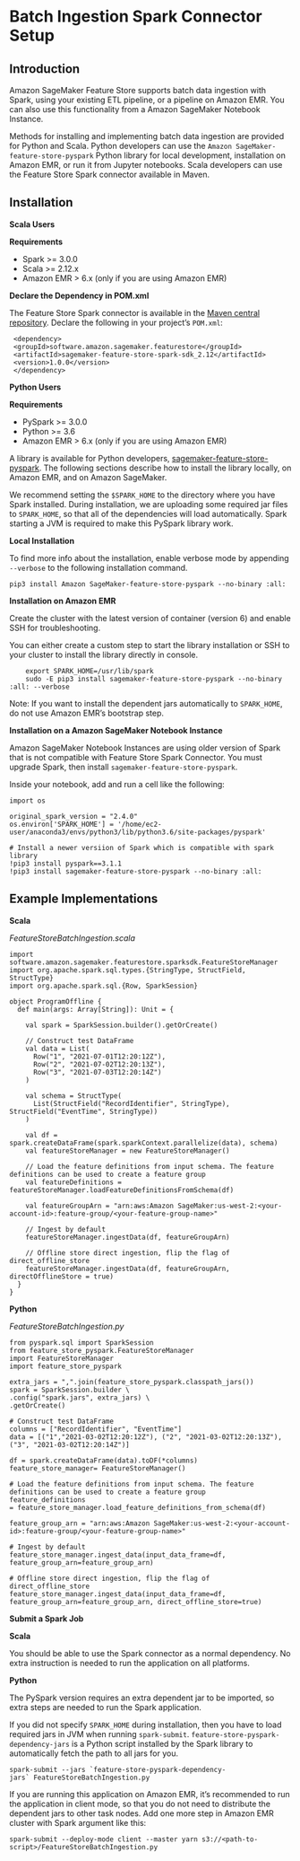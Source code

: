 # Batch Ingestion Spark Connector Setup<a name="batch-ingestion-spark-connector-setup"></a>

## Introduction<a name="w2501aac23c29c11b3"></a>

 Amazon SageMaker Feature Store supports batch data ingestion with Spark, using your existing ETL pipeline, or a pipeline on Amazon EMR\. You can also use this functionality from a Amazon SageMaker Notebook Instance\. 

 Methods for installing and implementing batch data ingestion are provided for Python and Scala\. Python developers can use the `Amazon SageMaker-feature-store-pyspark` Python library for local development, installation on Amazon EMR, or run it from Jupyter notebooks\. Scala developers can use the Feature Store Spark connector available in Maven\. 

## Installation<a name="w2501aac23c29c11b5"></a>

 **Scala Users** 

 ****Requirements**** 
+  Spark >= 3\.0\.0 
+  Scala >= 2\.12\.x  
+  Amazon EMR > 6\.x \(only if you are using Amazon EMR\) 

 **Declare the Dependency in POM\.xml** 

 The Feature Store Spark connector is available in the [Maven central repository](https://mvnrepository.com/artifact/software.amazon.sagemaker.featurestore/sagemaker-feature-store-spark-sdk)\. Declare the following in your project’s `POM.xml`: 

```
 <dependency>
 <groupId>software.amazon.sagemaker.featurestore</groupId>
 <artifactId>sagemaker-feature-store-spark-sdk_2.12</artifactId>
 <version>1.0.0</version>
 </dependency>
```

 **Python Users** 

 ****Requirements**** 
+  PySpark >= 3\.0\.0 
+  Python >= 3\.6  
+  Amazon EMR > 6\.x \(only if you are using Amazon EMR\) 

 A library is available for Python developers, [sagemaker\-feature\-store\-pyspark](https://pypi.org/project/sagemaker-feature-store-pyspark/)\. The following sections describe how to install the library locally, on Amazon EMR, and on Amazon SageMaker\. 

 We recommend setting the `$SPARK_HOME` to the directory where you have Spark installed\. During installation, we are uploading some required jar files to `SPARK_HOME`, so that all of the dependencies will load automatically\. Spark starting a JVM is required to make this PySpark library work\. 

 **Local Installation** 

 To find more info about the installation, enable verbose mode by appending `--verbose` to the following installation command\. 

```
pip3 install Amazon SageMaker-feature-store-pyspark --no-binary :all:
```

 **Installation on Amazon EMR** 

 Create the cluster with the latest version of container \(version 6\) and enable SSH for troubleshooting\.  

 You can either create a custom step to start the library installation or SSH to your cluster to install the library directly in console\. 

```
    export SPARK_HOME=/usr/lib/spark
    sudo -E pip3 install sagemaker-feature-store-pyspark --no-binary :all: --verbose
```

 Note: If you want to install the dependent jars automatically to `SPARK_HOME`, do not use Amazon EMR’s bootstrap step\. 

 **Installation on a Amazon SageMaker Notebook Instance** 

 Amazon SageMaker Notebook Instances are using older version of Spark that is not compatible with Feature Store Spark Connector\. You must upgrade Spark, then install `sagemaker-feature-store-pyspark`\.  

 Inside your notebook, add and run a cell like the following: 

```
import os
    
original_spark_version = "2.4.0"
os.environ['SPARK_HOME'] = '/home/ec2-user/anaconda3/envs/python3/lib/python3.6/site-packages/pyspark'
    
# Install a newer versiion of Spark which is compatible with spark library
!pip3 install pyspark==3.1.1
!pip3 install sagemaker-feature-store-pyspark --no-binary :all:
```

## Example Implementations<a name="w2501aac23c29c11b7"></a>

 **Scala** 

 *FeatureStoreBatchIngestion\.scala* 

```
import software.amazon.sagemaker.featurestore.sparksdk.FeatureStoreManager
import org.apache.spark.sql.types.{StringType, StructField, StructType}
import org.apache.spark.sql.{Row, SparkSession}

object ProgramOffline {
  def main(args: Array[String]): Unit = {

    val spark = SparkSession.builder().getOrCreate()

    // Construct test DataFrame
    val data = List(
      Row("1", "2021-07-01T12:20:12Z"),
      Row("2", "2021-07-02T12:20:13Z"),
      Row("3", "2021-07-03T12:20:14Z")
    )
    
    val schema = StructType(
      List(StructField("RecordIdentifier", StringType), StructField("EventTime", StringType))
    )

    val df = spark.createDataFrame(spark.sparkContext.parallelize(data), schema)
    val featureStoreManager = new FeatureStoreManager()
    
    // Load the feature definitions from input schema. The feature definitions can be used to create a feature group
    val featureDefinitions = featureStoreManager.loadFeatureDefinitionsFromSchema(df)

    val featureGroupArn = "arn:aws:Amazon SageMaker:us-west-2:<your-account-id>:feature-group/<your-feature-group-name>"
   
    // Ingest by default
    featureStoreManager.ingestData(df, featureGroupArn)
    
    // Offline store direct ingestion, flip the flag of direct_offline_store
    featureStoreManager.ingestData(df, featureGroupArn, directOfflineStore = true)
  }
}
```

 **Python** 

 *FeatureStoreBatchIngestion\.py* 

```
from pyspark.sql import SparkSession
from feature_store_pyspark.FeatureStoreManager import FeatureStoreManager
import feature_store_pyspark

extra_jars = ",".join(feature_store_pyspark.classpath_jars())
spark = SparkSession.builder \
.config("spark.jars", extra_jars) \
.getOrCreate()

# Construct test DataFrame
columns = ["RecordIdentifier", "EventTime"]
data = [("1","2021-03-02T12:20:12Z"), ("2", "2021-03-02T12:20:13Z"), ("3", "2021-03-02T12:20:14Z")]

df = spark.createDataFrame(data).toDF(*columns)
feature_store_manager= FeatureStoreManager()
 
# Load the feature definitions from input schema. The feature definitions can be used to create a feature group
feature_definitions = feature_store_manager.load_feature_definitions_from_schema(df)

feature_group_arn = "arn:aws:Amazon SageMaker:us-west-2:<your-account-id>:feature-group/<your-feature-group-name>"

# Ingest by default
feature_store_manager.ingest_data(input_data_frame=df, feature_group_arn=feature_group_arn)

# Offline store direct ingestion, flip the flag of direct_offline_store
feature_store_manager.ingest_data(input_data_frame=df, feature_group_arn=feature_group_arn, direct_offline_store=true)
```

 **Submit a Spark Job** 

 **Scala** 

 You should be able to use the Spark connector as a normal dependency\. No extra instruction is needed to run the application on all platforms\. 

 **Python** 

 The PySpark version requires an extra dependent jar to be imported, so extra steps are needed to run the Spark application\. 

 If you did not specify `SPARK_HOME` during installation, then you have to load required jars in JVM when running `spark-submit`\. `feature-store-pyspark-dependency-jars` is a Python script installed by the Spark library to automatically fetch the path to all jars for you\. 

```
spark-submit --jars `feature-store-pyspark-dependency-jars` FeatureStoreBatchIngestion.py
```

 If you are running this application on Amazon EMR, it’s recommended to run the application in client mode, so that you do not need to distribute the dependent jars to other task nodes\. Add one more step in Amazon EMR cluster with Spark argument like this: 

```
spark-submit --deploy-mode client --master yarn s3://<path-to-script>/FeatureStoreBatchIngestion.py
```
